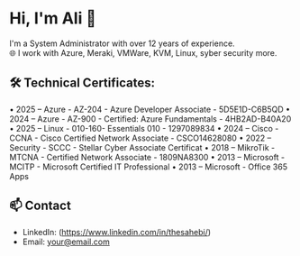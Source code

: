 # Hi, I'm Ali 👋

I'm a System Administrator with over 12 years of experience.  
🌐 I work with Azure, Meraki, VMWare, KVM, Linux, syber security more.

## 🛠️ Technical Certificates:
• 2025 – Azure - AZ-204 - Azure Developer Associate - 5D5E1D-C6B5QD
• 2024 – Azure - AZ-900 - Certified: Azure Fundamentals - 4HB2AD-B40A20
• 2025 – Linux - 010-160- Essentials 010 - 1297089834
• 2024 – Cisco - CCNA   - Cisco Certified Network Associate - CSCO14628080
• 2022 – Security - SCCC - Stellar Cyber Associate Certificat
• 2018 – MikroTik -  MTCNA - Certified Network Associate - 1809NA8300
• 2013 – Microsoft - MCITP -  Microsoft Certified IT Professional 
• 2013 – Microsoft - Office 365 Apps

## 📫 Contact
- LinkedIn: (https://www.linkedin.com/in/thesahebi/)
- Email: your@email.com

